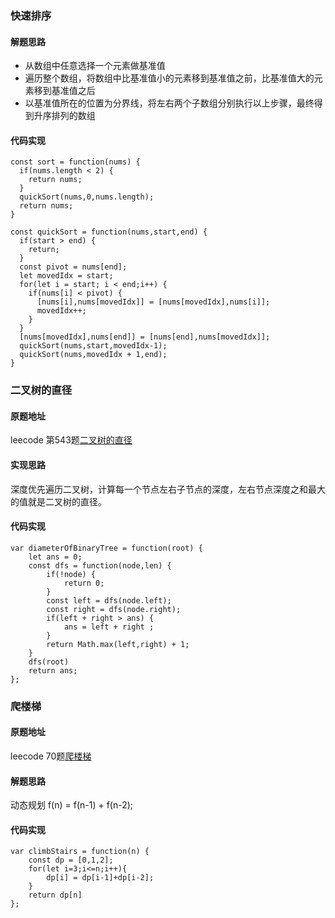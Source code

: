 ### 快速排序
#### 解题思路
- 从数组中任意选择一个元素做基准值
- 遍历整个数组，将数组中比基准值小的元素移到基准值之前，比基准值大的元素移到基准值之后
- 以基准值所在的位置为分界线，将左右两个子数组分别执行以上步骤，最终得到升序排列的数组

#### 代码实现

```
const sort = function(nums) {
  if(nums.length < 2) {
    return nums;
  }
  quickSort(nums,0,nums.length);
  return nums;
}

const quickSort = function(nums,start,end) {
  if(start > end) {
    return;
  }
  const pivot = nums[end];
  let movedIdx = start;
  for(let i = start; i < end;i++) {
    if(nums[i] < pivot) {
      [nums[i],nums[movedIdx]] = [nums[movedIdx],nums[i]];
      movedIdx++;
    }
  }
  [nums[movedIdx],nums[end]] = [nums[end],nums[movedIdx]];
  quickSort(nums,start,movedIdx-1);
  quickSort(nums,movedIdx + 1,end);
}

```


### 二叉树的直径

#### 原题地址

leecode 第543题[二叉树的直径](https://leetcode.cn/problems/diameter-of-binary-tree/)

#### 实现思路

深度优先遍历二叉树，计算每一个节点左右子节点的深度，左右节点深度之和最大的值就是二叉树的直径。

#### 代码实现

```
var diameterOfBinaryTree = function(root) {
    let ans = 0;
    const dfs = function(node,len) {
        if(!node) {
            return 0;
        }
        const left = dfs(node.left);
        const right = dfs(node.right);
        if(left + right > ans) {
            ans = left + right ;
        }
        return Math.max(left,right) + 1;
    }
    dfs(root)
    return ans;
};
```

### 爬楼梯

#### 原题地址
leecode 70题[爬楼梯](https://leetcode.cn/problems/climbing-stairs/)

#### 解题思路

动态规划 f(n) = f(n-1) + f(n-2);

#### 代码实现

```
var climbStairs = function(n) {
    const dp = [0,1,2];
    for(let i=3;i<=n;i++){
        dp[i] = dp[i-1]+dp[i-2];
    }
    return dp[n]
};
```
